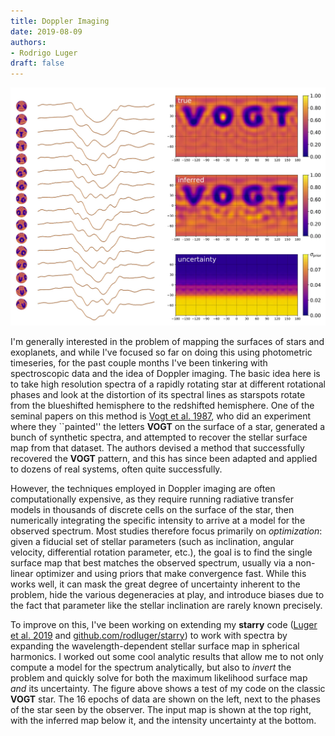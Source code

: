 ```yaml
---
title: Doppler Imaging
date: 2019-08-09
authors:
- Rodrigo Luger
draft: false
---
```


![img](/fig/2019-08-09.jpg)

I'm generally interested in the problem of mapping the surfaces of stars
and exoplanets, and while I've focused so far on doing this using
photometric timeseries, for the past couple months I've been tinkering with 
spectroscopic data and the idea of Doppler imaging. The basic idea here is to
take high resolution spectra of a rapidly rotating star at different
rotational phases and look at the distortion of its spectral lines as 
starspots rotate from the blueshifted hemisphere to the redshifted hemisphere.
One of the seminal papers on this method is
[Vogt et al. 1987](https://ui.adsabs.harvard.edu/abs/1987ApJ...321..496V),
who did an experiment where they ``painted'' the letters **VOGT** on the
surface of a star, generated a bunch of synthetic spectra, and attempted
to recover the stellar surface map from that dataset. The authors devised
a method that successfully recovered the **VOGT** pattern, and this has
since been adapted and applied to dozens of real systems, often quite
successfully.

However, the techniques employed in Doppler imaging are often computationally
expensive, as they require running radiative transfer models in thousands
of discrete cells on the surface of the star, then numerically integrating
the specific intensity to arrive at a model for the observed spectrum. Most
studies therefore focus primarily on *optimization*: given a fiducial set of
stellar parameters (such as inclination, angular velocity, differential
rotation parameter, etc.), the goal is to find the single surface map that
best matches the observed spectrum, usually via a non-linear optimizer and
using priors that make convergence fast. While this works well, it can
mask the great degree of uncertainty inherent to the problem, hide the
various degeneracies at play, and introduce biases due to the fact that
parameter like the stellar inclination are rarely known precisely.

To improve on this, I've been working on extending my **starry** code
([Luger et al. 2019](https://ui.adsabs.harvard.edu/abs/2019AJ....157...64L)
and [github.com/rodluger/starry](https://github.com/rodluger/starry)) to
work with spectra by expanding the wavelength-dependent stellar surface map
in spherical harmonics. I worked out some cool analytic results that allow
me to not only compute a model for the spectrum analytically, but also to
*invert* the problem and quickly solve for both the maximum likelihood
surface map *and* its uncertainty. The figure above shows a test of my
code on the classic **VOGT** star. The 16 epochs of data are shown on the
left, next to the phases of the star seen by the observer. The input map
is shown at the top right, with the inferred map below it, and the
intensity uncertainty at the bottom.
